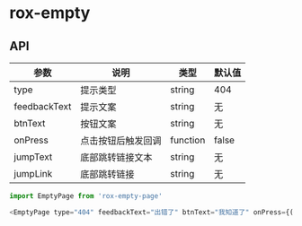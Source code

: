 # rox-empty

## API
参数 | 说明 | 类型 | 默认值
-----|-----|-----|-----
type| 提示类型|string|404
feedbackText|提示文案|string|无
btnText | 按钮文案 | string |无
onPress | 点击按钮后触发回调 | function | false
jumpText|底部跳转链接文本|string|无
jumpLink|底部跳转链接|string|无

```javascript
import EmptyPage from 'rox-empty-page'

<EmptyPage type="404" feedbackText="出错了" btnText="我知道了" onPress={() => { console.log('press') }} jumpText="去首页看看" jumpLink="http://m.1688.com/" />
```
